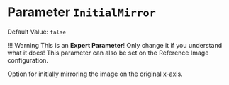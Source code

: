 # Parameter `InitialMirror`
Default Value: `false`

!!! Warning
    This is an **Expert Parameter**! Only change it if you understand what it does! This parameter can also be set on the Reference Image configuration.

Option for initially mirroring the image on the original x-axis.
